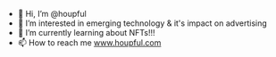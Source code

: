 - 👋 Hi, I’m @houpful
- 👀 I’m interested in emerging technology & it's impact on advertising
- 🌱 I’m currently learning about NFTs!!!
- 📫 How to reach me www.houpful.com

<!---
houpful/houpful is a ✨ special ✨ repository because its `README.md` (this file) appears on your GitHub profile.
You can click the Preview link to take a look at your changes.
--->
